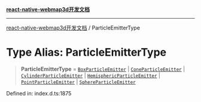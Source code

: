 [**react-native-webmap3d开发文档**](../README.md)

***

[react-native-webmap3d开发文档](../globals.md) / ParticleEmitterType

# Type Alias: ParticleEmitterType

> **ParticleEmitterType** = [`BoxParticleEmitter`](../interfaces/BoxParticleEmitter.md) \| [`ConeParticleEmitter`](../interfaces/ConeParticleEmitter.md) \| [`CylinderParticleEmitter`](../interfaces/CylinderParticleEmitter.md) \| [`HemisphericParticleEmitter`](../interfaces/HemisphericParticleEmitter.md) \| [`PointParticleEmitter`](../interfaces/PointParticleEmitter.md) \| [`SphereParticleEmitter`](../interfaces/SphereParticleEmitter.md)

Defined in: index.d.ts:1875
